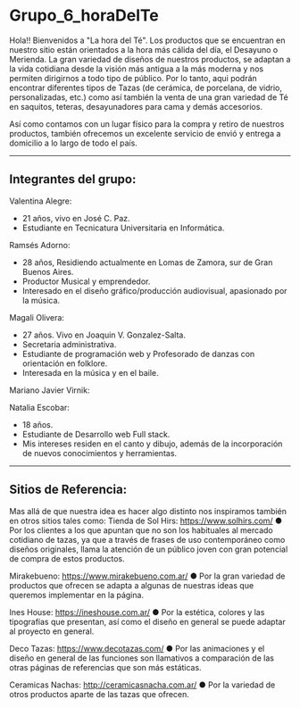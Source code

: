 # Grupo_6_horaDelTe

Hola!! Bienvenidos a "La hora del Té". Los productos que se encuentran en nuestro sitio están orientados a la hora más cálida del día, el Desayuno o Merienda. La gran variedad de diseños de nuestros productos, se adaptan a la vida cotidiana desde la visión más antigua a la más moderna y nos permiten dirigirnos a todo tipo de público. Por lo tanto, aqui podrán encontrar diferentes tipos de Tazas (de cerámica, de porcelana, de vidrio, personalizadas, etc.) como así también la venta de una gran variedad de Té en saquitos, teteras, desayunadores para cama y demás accesorios. 

Así como contamos con un lugar físico para la compra y retiro de nuestros productos, también ofrecemos un excelente servicio de envió y entrega a domicilio a lo largo de todo el país.

___
##  Integrantes del grupo:

Valentina Alegre:
- 21 años, vivo en José C. Paz. 
- Estudiante en Tecnicatura Universitaria en Informática.

Ramsés Adorno:
- 28 años, Residiendo actualmente en Lomas de Zamora, sur de Gran Buenos Aires.
- Productor Musical y emprendedor.
- Interesado en el diseño gráfico/producción audiovisual, apasionado por la música.

Magali Olivera:
- 27 años. Vivo en Joaquin V. Gonzalez-Salta.
- Secretaria administrativa.
- Estudiante de programación web y Profesorado de danzas con orientación en folklore.
- Interesada en la música y en el baile.

Mariano Javier Virnik:

Natalia Escobar:
- 18 años.
- Estudiante de Desarrollo web Full stack.
- Mis intereses residen en el canto y dibujo, además de la incorporación de nuevos conocimientos y herramientas.

___
## Sitios de Referencia:

Mas allá de que nuestra idea es hacer algo distinto nos inspiramos también en otros sitios tales como:
Tienda de Sol Hirs: https://www.solhirs.com/ 
● Por los clientes a los que apuntan que no son los habituales al mercado cotidiano de tazas, ya que a través de frases de uso contemporáneo como diseños originales, llama la atención de un público joven con gran potencial de compra de estos productos.

Mirakebueno: https://www.mirakebueno.com.ar/ 
● Por la gran variedad de productos que ofrecen se adapta a algunas de nuestras ideas que queremos implementar en la página.

Ines House: https://ineshouse.com.ar/ 
● Por la estética, colores y las tipografías que presentan, así como el diseño en general se puede adaptar al proyecto en general.

Deco Tazas: https://www.decotazas.com/ 
● Por las animaciones y el diseño en general de las funciones son llamativos a comparación de las otras páginas de referencias que son más estáticas.

Ceramicas Nachas: http://ceramicasnacha.com.ar/ 
● Por la variedad de otros productos aparte de las tazas que ofrecen.



